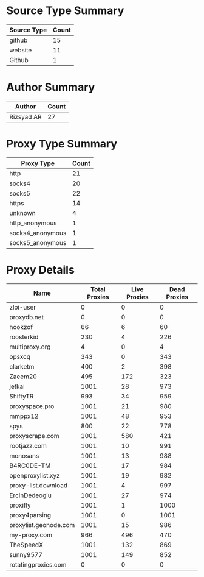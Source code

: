 # Source Type Summary

| Source Type | Count |
|-------------|-------|
| github | 15 |
| website | 11 |
| Github | 1 |


# Author Summary

| Author | Count |
|--------|-------|
| Rizsyad AR | 27 |


# Proxy Type Summary

| Proxy Type | Count |
|------------|-------|
| http | 21 |
| socks4 | 20 |
| socks5 | 22 |
| https | 14 |
| unknown | 4 |
| http_anonymous | 1 |
| socks4_anonymous | 1 |
| socks5_anonymous | 1 |


# Proxy Details

| Name | Total Proxies | Live Proxies | Dead Proxies |
|------|---------------|--------------|---------------|
| zloi-user | 0 | 0 | 0 |
| proxydb.net | 0 | 0 | 0 |
| hookzof | 66 | 6 | 60 |
| roosterkid | 230 | 4 | 226 |
| multiproxy.org | 4 | 0 | 4 |
| opsxcq | 343 | 0 | 343 |
| clarketm | 400 | 2 | 398 |
| Zaeem20 | 495 | 172 | 323 |
| jetkai | 1001 | 28 | 973 |
| ShiftyTR | 993 | 34 | 959 |
| proxyspace.pro | 1001 | 21 | 980 |
| mmppx12 | 1001 | 48 | 953 |
| spys | 800 | 22 | 778 |
| proxyscrape.com | 1001 | 580 | 421 |
| rootjazz.com | 1001 | 10 | 991 |
| monosans | 1001 | 13 | 988 |
| B4RC0DE-TM | 1001 | 17 | 984 |
| openproxylist.xyz | 1001 | 19 | 982 |
| proxy-list.download | 1001 | 4 | 997 |
| ErcinDedeoglu | 1001 | 27 | 974 |
| proxifly | 1001 | 1 | 1000 |
| proxy4parsing | 1001 | 0 | 1001 |
| proxylist.geonode.com | 1001 | 15 | 986 |
| my-proxy.com | 966 | 496 | 470 |
| TheSpeedX | 1001 | 132 | 869 |
| sunny9577 | 1001 | 149 | 852 |
| rotatingproxies.com | 0 | 0 | 0 |
